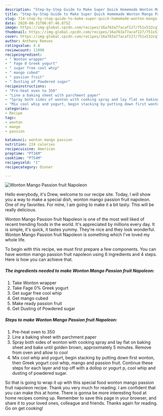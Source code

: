 ```yaml
---
description: "Step-by-Step Guide to Make Super Quick Homemade Wonton Mango Passion fruit Napoleon"
title: "Step-by-Step Guide to Make Super Quick Homemade Wonton Mango Passion fruit Napoleon"
slug: 714-step-by-step-guide-to-make-super-quick-homemade-wonton-mango-passion-fruit-napoleon
date: 2020-08-31T06:07:46.875Z
image: https://img-global.cpcdn.com/recipes/16a763a77acaf127/751x532cq70/wonton-mango-passion-fruit-napoleon-recipe-main-photo.jpg
thumbnail: https://img-global.cpcdn.com/recipes/16a763a77acaf127/751x532cq70/wonton-mango-passion-fruit-napoleon-recipe-main-photo.jpg
cover: https://img-global.cpcdn.com/recipes/16a763a77acaf127/751x532cq70/wonton-mango-passion-fruit-napoleon-recipe-main-photo.jpg
author: Anthony Reeves
ratingvalue: 4.4
reviewcount: 11090
recipeingredient:
- " Wonton wrapper"
- " Fage 0 Greek yogurt"
- " sugar free cool whip"
- " mango cubed"
- " passion fruit"
- " Dusting of Powdered sugar"
recipeinstructions:
- "Pre-heat oven to 350"
- "Line a baking sheet with parchment paper"
- "Spray both sides of wonton with cooking spray and lay flat on baking sheet and bake until golden brown, approximately 5 minutes. Remove from oven and allow to cool"
- "Mix cool whip and yogurt, begin stacking by putting down first wonton, then Greek yogurt cool whip, mango and passion fruit. Continue these steps for each layer and top off with a dollop or yogurt p, cool whip and dusting of powdered sugar."
categories:
- Recipe
tags:
- wonton
- mango
- passion

katakunci: wonton mango passion 
nutrition: 224 calories
recipecuisine: American
preptime: "PT16M"
cooktime: "PT54M"
recipeyield: "1"
recipecategory: Dinner

---
```



![Wonton Mango Passion fruit Napoleon](https://img-global.cpcdn.com/recipes/16a763a77acaf127/751x532cq70/wonton-mango-passion-fruit-napoleon-recipe-main-photo.jpg)

Hello everybody, it's Drew, welcome to our recipe site. Today, I will show you a way to make a special dish, wonton mango passion fruit napoleon. One of my favorites. For mine, I am going to make it a bit tasty. This will be really delicious.

Wonton Mango Passion fruit Napoleon is one of the most well liked of recent trending foods in the world. It's appreciated by millions every day. It is simple, it's quick, it tastes yummy. They're nice and they look wonderful. Wonton Mango Passion fruit Napoleon is something which I've loved my whole life.




To begin with this recipe, we must first prepare a few components. You can have wonton mango passion fruit napoleon using 6 ingredients and 4 steps. Here is how you can achieve that.

<!--inarticleads1-->

##### The ingredients needed to make Wonton Mango Passion fruit Napoleon:

1. Take  Wonton wrapper
1. Take  Fage 0% Greek yogurt
1. Get  sugar free cool whip
1. Get  mango cubed
1. Make ready  passion fruit
1. Get  Dusting of Powdered sugar




<!--inarticleads2-->

##### Steps to make Wonton Mango Passion fruit Napoleon:

1. Pre-heat oven to 350
1. Line a baking sheet with parchment paper
1. Spray both sides of wonton with cooking spray and lay flat on baking sheet and bake until golden brown, approximately 5 minutes. Remove from oven and allow to cool
1. Mix cool whip and yogurt, begin stacking by putting down first wonton, then Greek yogurt cool whip, mango and passion fruit. Continue these steps for each layer and top off with a dollop or yogurt p, cool whip and dusting of powdered sugar.




So that is going to wrap it up with this special food wonton mango passion fruit napoleon recipe. Thank you very much for reading. I am confident that you can make this at home. There is gonna be more interesting food at home recipes coming up. Remember to save this page in your browser, and share it to your loved ones, colleague and friends. Thanks again for reading. Go on get cooking!
